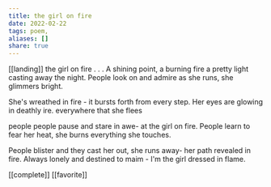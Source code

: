 ```yaml
---
title: the girl on fire
date: 2022-02-22
tags: poem, 
aliases: []
share: true
---
```

[[landing]]
the girl on fire 
.
.
.
A shining point, a burning fire
a pretty light casting away the night.
People look on and admire
as she runs, she glimmers bright.

She's wreathed in fire -
it bursts forth from every step.
Her eyes are glowing in deathly ire.
everywhere that she flees

people people pause and stare in awe-
at the girl on fire.
People learn to fear her heat,
she burns everything she touches.

People blister and they cast her out,
she runs away- her path revealed in fire.
Always lonely and destined to maim -
I'm the girl dressed in flame. 

[[complete]] [[favorite]]
